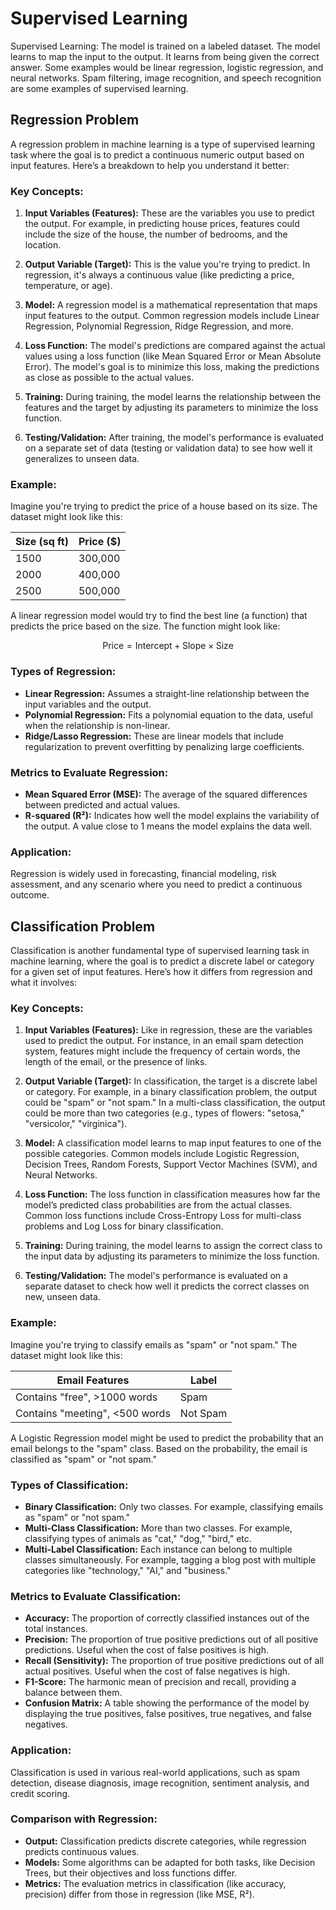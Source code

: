 # Supervised Learning

Supervised Learning: The model is trained on a labeled dataset. The model learns to map the input to the output. It learns from being given the correct answer. Some examples would be linear regression, logistic regression, and neural networks. Spam filtering, image recognition, and speech recognition are some examples of supervised learning.

## Regression Problem

A regression problem in machine learning is a type of supervised learning task where the goal is to predict a continuous numeric output based on input features. Here’s a breakdown to help you understand it better:

### Key Concepts:
1. **Input Variables (Features):** These are the variables you use to predict the output. For example, in predicting house prices, features could include the size of the house, the number of bedrooms, and the location.

2. **Output Variable (Target):** This is the value you're trying to predict. In regression, it's always a continuous value (like predicting a price, temperature, or age).

3. **Model:** A regression model is a mathematical representation that maps input features to the output. Common regression models include Linear Regression, Polynomial Regression, Ridge Regression, and more.

4. **Loss Function:** The model's predictions are compared against the actual values using a loss function (like Mean Squared Error or Mean Absolute Error). The model's goal is to minimize this loss, making the predictions as close as possible to the actual values.

5. **Training:** During training, the model learns the relationship between the features and the target by adjusting its parameters to minimize the loss function.

6. **Testing/Validation:** After training, the model's performance is evaluated on a separate set of data (testing or validation data) to see how well it generalizes to unseen data.

### Example:
Imagine you're trying to predict the price of a house based on its size. The dataset might look like this:

| Size (sq ft) | Price ($) |
|--------------|-----------|
| 1500         | 300,000   |
| 2000         | 400,000   |
| 2500         | 500,000   |

A linear regression model would try to find the best line (a function) that predicts the price based on the size. The function might look like:

$$
\text{Price} = \text{Intercept} + \text{Slope} \times \text{Size}
$$

### Types of Regression:
- **Linear Regression:** Assumes a straight-line relationship between the input variables and the output.
- **Polynomial Regression:** Fits a polynomial equation to the data, useful when the relationship is non-linear.
- **Ridge/Lasso Regression:** These are linear models that include regularization to prevent overfitting by penalizing large coefficients.

### Metrics to Evaluate Regression:
- **Mean Squared Error (MSE):** The average of the squared differences between predicted and actual values.
- **R-squared (R²):** Indicates how well the model explains the variability of the output. A value close to 1 means the model explains the data well.

### Application:
Regression is widely used in forecasting, financial modeling, risk assessment, and any scenario where you need to predict a continuous outcome.

## Classification Problem

Classification is another fundamental type of supervised learning task in machine learning, where the goal is to predict a discrete label or category for a given set of input features. Here’s how it differs from regression and what it involves:

### Key Concepts:
1. **Input Variables (Features):** Like in regression, these are the variables used to predict the output. For instance, in an email spam detection system, features might include the frequency of certain words, the length of the email, or the presence of links.

2. **Output Variable (Target):** In classification, the target is a discrete label or category. For example, in a binary classification problem, the output could be "spam" or "not spam." In a multi-class classification, the output could be more than two categories (e.g., types of flowers: "setosa," "versicolor," "virginica").

3. **Model:** A classification model learns to map input features to one of the possible categories. Common models include Logistic Regression, Decision Trees, Random Forests, Support Vector Machines (SVM), and Neural Networks.

4. **Loss Function:** The loss function in classification measures how far the model’s predicted class probabilities are from the actual classes. Common loss functions include Cross-Entropy Loss for multi-class problems and Log Loss for binary classification.

5. **Training:** During training, the model learns to assign the correct class to the input data by adjusting its parameters to minimize the loss function.

6. **Testing/Validation:** The model's performance is evaluated on a separate dataset to check how well it predicts the correct classes on new, unseen data.

### Example:
Imagine you're trying to classify emails as "spam" or "not spam." The dataset might look like this:

| Email Features            | Label     |
|----------------------------|-----------|
| Contains "free", >1000 words | Spam      |
| Contains "meeting", <500 words | Not Spam |

A Logistic Regression model might be used to predict the probability that an email belongs to the "spam" class. Based on the probability, the email is classified as "spam" or "not spam."

### Types of Classification:
- **Binary Classification:** Only two classes. For example, classifying emails as "spam" or "not spam."
- **Multi-Class Classification:** More than two classes. For example, classifying types of animals as "cat," "dog," "bird," etc.
- **Multi-Label Classification:** Each instance can belong to multiple classes simultaneously. For example, tagging a blog post with multiple categories like "technology," "AI," and "business."

### Metrics to Evaluate Classification:
- **Accuracy:** The proportion of correctly classified instances out of the total instances.
- **Precision:** The proportion of true positive predictions out of all positive predictions. Useful when the cost of false positives is high.
- **Recall (Sensitivity):** The proportion of true positive predictions out of all actual positives. Useful when the cost of false negatives is high.
- **F1-Score:** The harmonic mean of precision and recall, providing a balance between them.
- **Confusion Matrix:** A table showing the performance of the model by displaying the true positives, false positives, true negatives, and false negatives.

### Application:
Classification is used in various real-world applications, such as spam detection, disease diagnosis, image recognition, sentiment analysis, and credit scoring.

### Comparison with Regression:
- **Output:** Classification predicts discrete categories, while regression predicts continuous values.
- **Models:** Some algorithms can be adapted for both tasks, like Decision Trees, but their objectives and loss functions differ.
- **Metrics:** The evaluation metrics in classification (like accuracy, precision) differ from those in regression (like MSE, R²).
